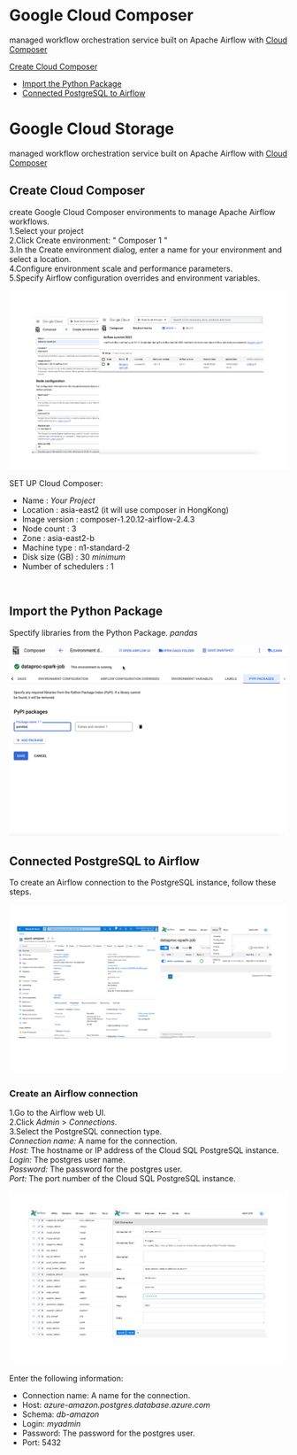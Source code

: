 Google Cloud Composer
============
managed workflow orchestration service built on Apache Airflow with [Cloud Composer](https://cloud.google.com/composer?hl=en)
<br>

[Create Cloud Composer](apache-airflow.md#Create-Cloud-Composer)
- [Import the Python Package](apache-airflow.md#Import-the-Python-Package)
- [Connected PostgreSQL to Airflow](apache-airflow.md#Connected-PostgreSQL-to-Airflow)


Google Cloud Storage
============
managed workflow orchestration service built on Apache Airflow with [Cloud Composer](https://cloud.google.com/composer?hl=en)
<br>

## Create Cloud Composer
create Google Cloud Composer environments to manage Apache Airflow workflows.<br>
1.Select your project<br>
2.Click Create environment: " Composer 1 "<br>
3.In the Create environment dialog, enter a name for your environment and select a location.<br>
4.Configure environment scale and performance parameters.<br>
5.Specify Airflow configuration overrides and environment variables.<br>

![0](/images/0.png)

SET UP Cloud Composer:
- Name : _Your Project_
- Location : asia-east2 (it will use composer in HongKong)
- Image version : composer-1.20.12-airflow-2.4.3
- Node count : 3
- Zone : asia-east2-b
- Machine type : n1-standard-2
- Disk size (GB) : 30 _minimum_
- Number of schedulers : 1
<br>

## Import the Python Package
Spectify libraries from the Python Package. _pandas_ <br>

![3](/images/3.png)

## Connected PostgreSQL to Airflow
To create an Airflow connection to the PostgreSQL instance, follow these steps.<br>

![1](/images/1.png)
### Create an Airflow connection
1.Go to the Airflow web UI.<br>
2.Click _Admin_ > _Connections._<br>
3.Select the PostgreSQL connection type.<br>
_Connection name:_ A name for the connection.<br>
_Host:_ The hostname or IP address of the Cloud SQL PostgreSQL instance.<br>
_Login:_ The postgres user name.<br>
_Password:_ The password for the postgres user.<br>
_Port:_ The port number of the Cloud SQL PostgreSQL instance.<br>

![2](/images/2.png)

Enter the following information:
- Connection name: A name for the connection.
- Host: _azure-amazon.postgres.database.azure.com_
- Schema: _db-amazon_
- Login: _myadmin_
- Password: The password for the postgres user.
- Port: 5432



